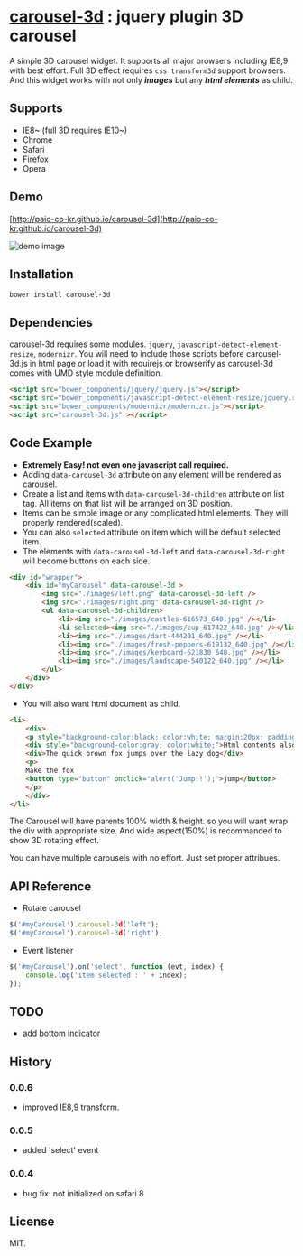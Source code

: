 # [carousel-3d](http://paio-co-kr.github.io/carousel-3d) : jquery plugin 3D carousel

A simple 3D carousel widget.
It supports all major browsers including IE8,9 with best effort. Full 3D effect requires `css transform3d` support browsers. 
And this widget works with not only _**images**_ but any _**html elements**_ as child.

## Supports
* IE8~ (full 3D requires IE10~)
* Chrome
* Safari
* Firefox
* Opera

## Demo

[http://paio-co-kr.github.io/carousel-3d](http://paio-co-kr.github.io/carousel-3d)

![demo image](http://paio-co-kr.github.io/carousel-3d/images/recent_browser.png)

## Installation

`bower install carousel-3d`

## Dependencies
carousel-3d requires some modules. `jquery`, `javascript-detect-element-resize`, `modernizr`.
You will need to include those scripts before carousel-3d.js in html page or load it with requirejs or browserify as carousel-3d comes with UMD style module definition.
```html
<script src="bower_components/jquery/jquery.js"></script>
<script src="bower_components/javascript-detect-element-resize/jquery.resize.js"></script>
<script src="bower_components/modernizr/modernizr.js"></script>
<script src="carousel-3d.js" ></script>
```

## Code Example
* **Extremely Easy! not even one javascript call required.**
* Adding `data-carousel-3d` attribute on any element will be rendered as carousel.
* Create a list and items with `data-carousel-3d-children` attribute on list tag. All items on that list will be arranged on 3D position.
* Items can be simple image or any complicated html elements. They will properly rendered(scaled).
* You can also `selected` attribute on item which will be default selected item.
* The elements with `data-carousel-3d-left` and `data-carousel-3d-right` will become buttons on each side.

```html
<div id="wrapper">
    <div id="myCarousel" data-carousel-3d >
        <img src="./images/left.png" data-carousel-3d-left />
        <img src="./images/right.png" data-carousel-3d-right />
        <ul data-carousel-3d-children>
            <li><img src="./images/castles-616573_640.jpg" /></li>
            <li selected><img src="./images/cup-617422_640.jpg" /></li>
            <li><img src="./images/dart-444201_640.jpg" /></li>
            <li><img src="./images/fresh-peppers-619132_640.jpg" /></li>
            <li><img src="./images/keyboard-621830_640.jpg" /></li>
            <li><img src="./images/landscape-540122_640.jpg" /></li>
        </ul>
    </div>
</div>
```

* You will also want html document as child.

```html
<li>
    <div>
    <p style="background-color:black; color:white; margin:20px; padding:20px;">A simple html child</p>
    <div style="background-color:gray; color:white;">Html contents also works ok!!!</div>
    <div>The quick brown fox jumps over the lazy dog</div>
    <p>
    Make the fox
    <button type="button" onclick="alert('Jump!!');">jump</button>
    </p>
    </div>
</li>
```
The Carousel will have parents 100% width & height. so you will want wrap the div with appropriate size. And wide aspect(150%) is recommanded to show 3D rotating effect.

You can have multiple carousels with no effort. Just set proper attribues.
## API Reference
* Rotate carousel
```javascript
$('#myCarousel').carousel-3d('left');
$('#myCarousel').carousel-3d('right');
```
* Event listener
```javascript
$('#myCarousel').on('select', function (evt, index) {
    console.log('item selected : ' + index);
});
```


## TODO
* add bottom indicator

## History
### 0.0.6
* improved IE8,9 transform.

### 0.0.5
* added 'select' event

### 0.0.4
* bug fix: not initialized on safari 8
 

## License

MIT.
